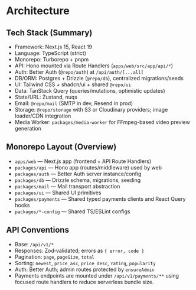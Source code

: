 # Architecture

## Tech Stack (Summary)
- Framework: Next.js 15, React 19
- Language: TypeScript (strict)
- Monorepo: Turborepo + pnpm
- API: Hono mounted via Route Handlers (`apps/web/src/app/api/*`)
- Auth: Better Auth (`@repo/auth`) at `/api/auth/[...all]`
- DB/ORM: Postgres + Drizzle (`@repo/db`), centralized migrations/seeds
- UI: Tailwind CSS + shadcn/ui + shared `@repo/ui`
- Data: TanStack Query (queries/mutations, optimistic updates)
- State/URL: Zustand, nuqs
- Email: `@repo/mail` (SMTP in dev, Resend in prod)
- Storage: `@repo/storage` with S3 or Cloudinary providers; image loader/CDN integration
- Media Worker: `packages/media-worker` for FFmpeg-based video preview generation

## Monorepo Layout (Overview)
- `apps/web` — Next.js app (frontend + API Route Handlers)
- `packages/api` — Hono app (routes/middleware) used by web
- `packages/auth` — Better Auth server instance/config
- `packages/db` — Drizzle schema, migrations, seeding
- `packages/mail` — Mail transport abstraction
- `packages/ui` — Shared UI primitives
- `packages/payments` — Shared typed payments clients and React Query hooks
- `packages/*-config` — Shared TS/ESLint configs

## API Conventions
- Base: `/api/v1/*`
- Responses: Zod‑validated; errors as `{ error, code }`
- Pagination: `page`, `pageSize`, `total`
- Sorting: `newest`, `price_asc`, `price_desc`, `rating`, `popularity`
- Auth: Better Auth; admin routes protected by `ensureAdmin`
- Payments endpoints are mounted under `/api/v1/payments/**` using focused route handlers to reduce serverless bundle size.
